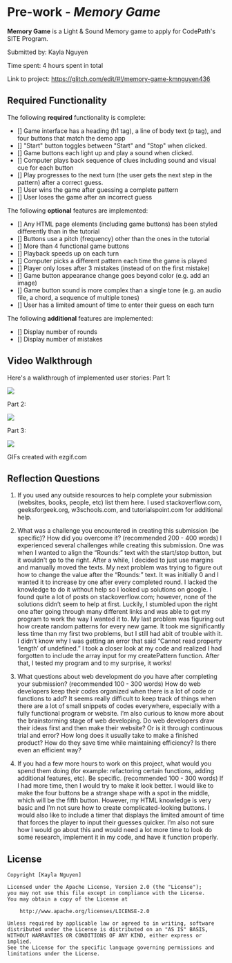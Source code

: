 # Pre-work - *Memory Game*

**Memory Game** is a Light & Sound Memory game to apply for CodePath's SITE Program. 

Submitted by: Kayla Nguyen

Time spent: 4 hours spent in total

Link to project: https://glitch.com/edit/#!/memory-game-kmnguyen436

## Required Functionality

The following **required** functionality is complete:

* [] Game interface has a heading (h1 tag), a line of body text (p tag), and four buttons that match the demo app
* [] "Start" button toggles between "Start" and "Stop" when clicked. 
* [] Game buttons each light up and play a sound when clicked. 
* [] Computer plays back sequence of clues including sound and visual cue for each button
* [] Play progresses to the next turn (the user gets the next step in the pattern) after a correct guess. 
* [] User wins the game after guessing a complete pattern
* [] User loses the game after an incorrect guess

The following **optional** features are implemented:

* [] Any HTML page elements (including game buttons) has been styled differently than in the tutorial
* [] Buttons use a pitch (frequency) other than the ones in the tutorial
* [] More than 4 functional game buttons
* [] Playback speeds up on each turn
* [] Computer picks a different pattern each time the game is played
* [] Player only loses after 3 mistakes (instead of on the first mistake)
* [] Game button appearance change goes beyond color (e.g. add an image)
* [] Game button sound is more complex than a single tone (e.g. an audio file, a chord, a sequence of multiple tones)
* [] User has a limited amount of time to enter their guess on each turn

The following **additional** features are implemented:

- [] Display number of rounds
- [] Display number of mistakes

## Video Walkthrough

Here's a walkthrough of implemented user stories:
Part 1:

![](https://i.imgur.com/deM7hwK.gif)

Part 2:

![](https://i.imgur.com/r4FYIwG.gif)

Part 3:

![](https://i.imgur.com/kYU1G9i.gif)

GIFs created with ezgif.com




## Reflection Questions
1. If you used any outside resources to help complete your submission (websites, books, people, etc) list them here. 
    I used stackoverflow.com, geeksforgeek.org, w3schools.com, and tutorialspoint.com for additional help.

2. What was a challenge you encountered in creating this submission (be specific)? How did you overcome it? (recommended 200 - 400 words) 
    I experienced several challenges while creating this submission. One was when I wanted to align the “Rounds:” 
text with the start/stop button, but it wouldn't go to the right. After a while, I decided to just use margins 
and manually moved the texts. 
    My next problem was trying to figure out how to change the value after the “Rounds:” 
text. It was initially 0 and I wanted it to increase by one after every completed round. I lacked the knowledge to do
it without help so I looked up solutions on google. I found quite a lot of posts on stackoverflow.com; however, none 
of the solutions didn’t seem to help at first. Luckily, I stumbled upon the right one after going through many different 
links and was able to get my program to work the way I wanted it to. 
    My last problem was figuring out how create random patterns for every new game. It took me significantly less time 
than my first two problems, but I still had abit of trouble with it. I didn’t know why I was getting an error that said 
“Cannot read property ‘length’ of undefined.” I took a closer look at my code and realized I had forgotten to include the
array input for my createPattern function. After that, I tested my program and to my surprise, it works!

3. What questions about web development do you have after completing your submission? (recommended 100 - 300 words) 
    How do web developers keep their codes organized when there is a lot of code or functions to add? It seems really 
difficult to keep track of things when there are a lot of small snippets of codes everywhere, especially with a 
fully functional program or website.  I’m also curious to know more about the brainstorming stage of web developing. 
Do web developers draw their ideas first and then make their website? Or is it through continuous trial and error? 
How long does it usually take to make a finished product? How do they save time while maintaining efficiency? 
Is there even an efficient way? 

4. If you had a few more hours to work on this project, what would you spend them doing (for example: refactoring certain functions, adding additional features, etc). Be specific. (recommended 100 - 300 words) 
    If I had more time, then I would try to make it look better. I would like to make the four buttons be a strange 
shape with a spot in the middle, which will be the fifth button. However, my HTML knowledge is very basic and 
I’m not sure how to create complicated-looking buttons.
    I would also like to include a timer that displays the limited amount of time that forces the player to input 
their guesses quicker. I’m also not sure how I would go about this and would need a lot more time to look do 
some research, implement it in my code, and have it function properly. 



## License

    Copyright [Kayla Nguyen]

    Licensed under the Apache License, Version 2.0 (the "License");
    you may not use this file except in compliance with the License.
    You may obtain a copy of the License at

        http://www.apache.org/licenses/LICENSE-2.0

    Unless required by applicable law or agreed to in writing, software
    distributed under the License is distributed on an "AS IS" BASIS,
    WITHOUT WARRANTIES OR CONDITIONS OF ANY KIND, either express or implied.
    See the License for the specific language governing permissions and
    limitations under the License.
